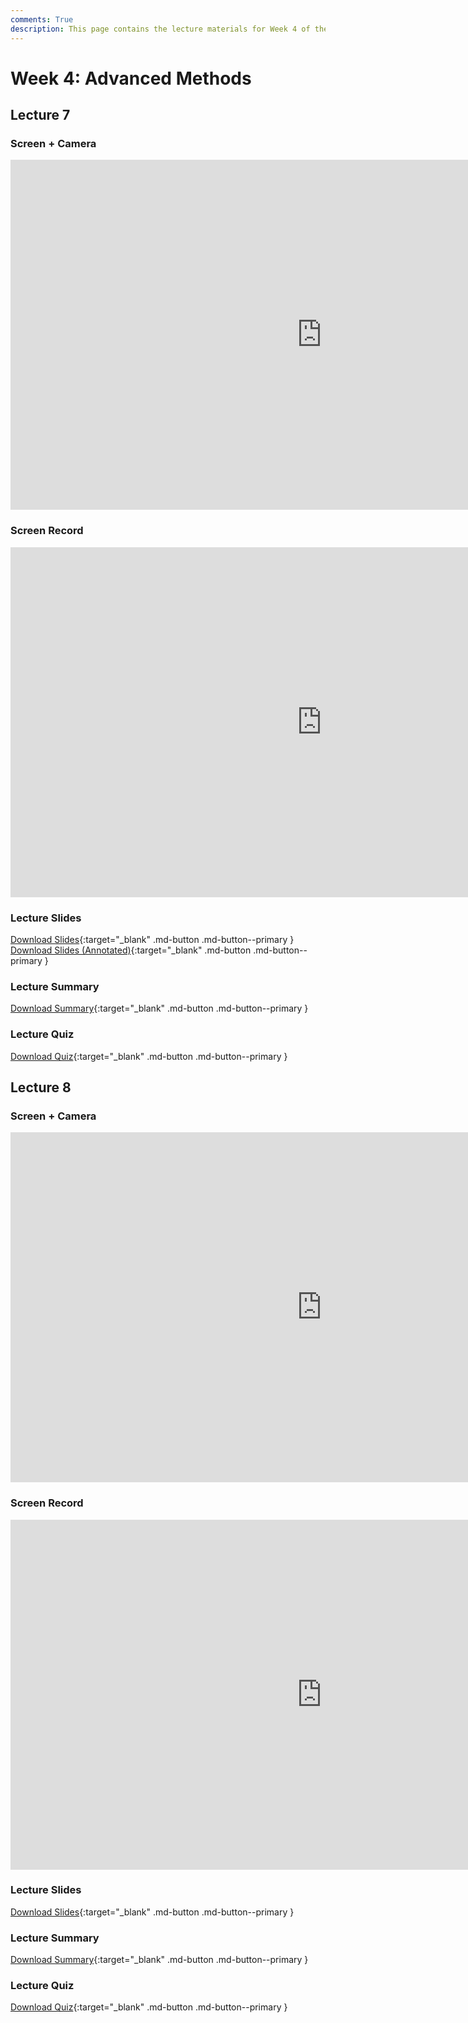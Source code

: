 ```yaml
---
comments: True
description: This page contains the lecture materials for Week 4 of the Deep Reinforcement Learning course, including video recordings, slides, and summaries.
---
```


# Week 4: Advanced Methods	

## Lecture 7

### Screen + Camera

<iframe width="996" height="560" src="https://www.youtube.com/embed/I2g61hPQWmI" title="YouTube video player" frameborder="0" allow="accelerometer; autoplay; clipboard-write; encrypted-media; gyroscope; picture-in-picture; web-share" referrerpolicy="strict-origin-when-cross-origin" allowfullscreen></iframe>

### Screen Record

<iframe width="996" height="560" src="https://www.youtube.com/embed/TMaGyxxfzec" title="YouTube video player" frameborder="0" allow="accelerometer; autoplay; clipboard-write; encrypted-media; gyroscope; picture-in-picture; web-share" referrerpolicy="strict-origin-when-cross-origin" allowfullscreen></iframe>

### Lecture Slides

<object class="pdf" 
        data="/assets/lectures/slides/Lecture_7.pdf"
        width="996"
        height="560">
</object>

[Download Slides](/assets/lectures/slides/Lecture_7.pdf){:target="_blank" .md-button .md-button--primary }
[Download Slides (Annotated)](/assets/lectures/slides/Lecture_7_Annotated.pdf){:target="_blank" .md-button .md-button--primary }

### Lecture Summary

<object class="pdf" 
        data="/assets/lectures/summaries/Lecture_7_Summary.pdf"
        width="996"
        height="560">
</object>

[Download Summary](/assets/lectures/summaries/Lecture_7_Summary.pdf){:target="_blank" .md-button .md-button--primary }

### Lecture Quiz

<object class="pdf" 
        data="/assets/lectures/quizzes/Quiz_7___Solution.pdf"
        width="996"
        height="560">
</object>

[Download Quiz](/assets/lectures/quizzes/Quiz_7___Solution.pdf){:target="_blank" .md-button .md-button--primary }

## Lecture 8

### Screen + Camera

<iframe width="996" height="560" src="https://www.youtube.com/embed/Ukmm5g-7qB0" title="YouTube video player" frameborder="0" allow="accelerometer; autoplay; clipboard-write; encrypted-media; gyroscope; picture-in-picture; web-share" referrerpolicy="strict-origin-when-cross-origin" allowfullscreen></iframe>

### Screen Record

<iframe width="996" height="560" src="https://www.youtube.com/embed/731eydZjwL0" title="YouTube video player" frameborder="0" allow="accelerometer; autoplay; clipboard-write; encrypted-media; gyroscope; picture-in-picture; web-share" referrerpolicy="strict-origin-when-cross-origin" allowfullscreen></iframe>

### Lecture Slides

<object class="pdf" 
        data="/assets/lectures/slides/Lecture_8.pdf"
        width="996"
        height="560">
</object>

[Download Slides](/assets/lectures/slides/Lecture_8.pdf){:target="_blank" .md-button .md-button--primary }

### Lecture Summary

<object class="pdf" 
        data="/assets/lectures/summaries/Lecture_8_Summary.pdf"
        width="996"
        height="560">
</object>

[Download Summary](/assets/lectures/summaries/Lecture_8_Summary.pdf){:target="_blank" .md-button .md-button--primary }

### Lecture Quiz

<object class="pdf" 
        data="/assets/lectures/quizzes/Quiz_8___Solution.pdf"
        width="996"
        height="560">
</object>

[Download Quiz](/assets/lectures/quizzes/Quiz_8___Solution.pdf){:target="_blank" .md-button .md-button--primary }
